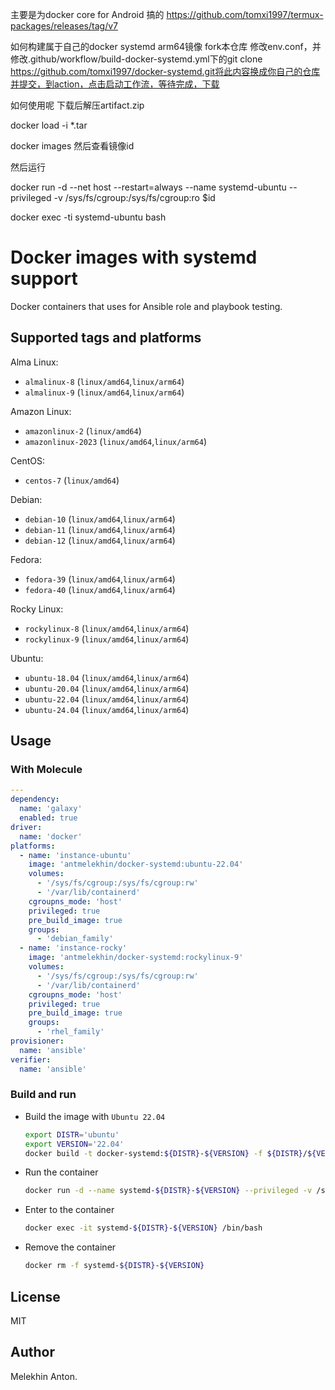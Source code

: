 
主要是为docker core for Android 搞的
https://github.com/tomxi1997/termux-packages/releases/tag/v7


如何构建属于自己的docker systemd arm64镜像
fork本仓库
修改env.conf，并修改.github/workflow/build-docker-systemd.yml下的git clone https://github.com/tomxi1997/docker-systemd.git将此内容换成你自己的仓库并提交，到action，点击启动工作流，等待完成，下载


如何使用呢
下载后解压artifact.zip

docker load -i *.tar

docker images
然后查看镜像id

然后运行

docker run -d --net host --restart=always --name systemd-ubuntu --privileged -v /sys/fs/cgroup:/sys/fs/cgroup:ro $id


docker exec -ti systemd-ubuntu bash




# Docker images with systemd support

Docker containers that uses for Ansible role and playbook testing.

## Supported tags and platforms

Alma Linux:

- `almalinux-8` (`linux/amd64`,`linux/arm64`)
- `almalinux-9` (`linux/amd64`,`linux/arm64`)

Amazon Linux:

- `amazonlinux-2` (`linux/amd64`)
- `amazonlinux-2023` (`linux/amd64`,`linux/arm64`)

CentOS:

- `centos-7` (`linux/amd64`)

Debian:

- `debian-10` (`linux/amd64`,`linux/arm64`)
- `debian-11` (`linux/amd64`,`linux/arm64`)
- `debian-12` (`linux/amd64`,`linux/arm64`)

Fedora:

- `fedora-39` (`linux/amd64`,`linux/arm64`)
- `fedora-40` (`linux/amd64`,`linux/arm64`)

Rocky Linux:

- `rockylinux-8` (`linux/amd64`,`linux/arm64`)
- `rockylinux-9` (`linux/amd64`,`linux/arm64`)

Ubuntu:

- `ubuntu-18.04` (`linux/amd64`,`linux/arm64`)
- `ubuntu-20.04` (`linux/amd64`,`linux/arm64`)
- `ubuntu-22.04` (`linux/amd64`,`linux/arm64`)
- `ubuntu-24.04` (`linux/amd64`,`linux/arm64`)

## Usage

### With Molecule

```yaml
---
dependency:
  name: 'galaxy'
  enabled: true
driver:
  name: 'docker'
platforms:
  - name: 'instance-ubuntu'
    image: 'antmelekhin/docker-systemd:ubuntu-22.04'
    volumes:
      - '/sys/fs/cgroup:/sys/fs/cgroup:rw'
      - '/var/lib/containerd'
    cgroupns_mode: 'host'
    privileged: true
    pre_build_image: true
    groups:
      - 'debian_family'
  - name: 'instance-rocky'
    image: 'antmelekhin/docker-systemd:rockylinux-9'
    volumes:
      - '/sys/fs/cgroup:/sys/fs/cgroup:rw'
      - '/var/lib/containerd'
    cgroupns_mode: 'host'
    privileged: true
    pre_build_image: true
    groups:
      - 'rhel_family'
provisioner:
  name: 'ansible'
verifier:
  name: 'ansible'
```

### Build and run

- Build the image with `Ubuntu 22.04`

  ```bash
  export DISTR='ubuntu'
  export VERSION='22.04'
  docker build -t docker-systemd:${DISTR}-${VERSION} -f ${DISTR}/${VERSION}.Dockerfile .
  ```

- Run the container

  ```bash
  docker run -d --name systemd-${DISTR}-${VERSION} --privileged -v /sys/fs/cgroup:/sys/fs/cgroup:rw --cgroupns=host docker-systemd:${DISTR}-${VERSION}
  ```

- Enter to the container

  ```bash
  docker exec -it systemd-${DISTR}-${VERSION} /bin/bash
  ```

- Remove the container

  ```bash
  docker rm -f systemd-${DISTR}-${VERSION}
  ```

## License

MIT

## Author

Melekhin Anton.
